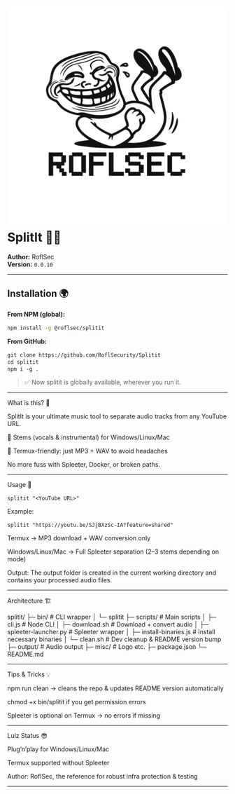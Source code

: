 # ![SplitIt Logo](./misc/logo.png) SplitIt 🎵💥

**Author:** RoflSec  
**Version:** `0.0.10`  <!-- dynamically updated by clean.sh -->

---

## Installation 🌍

**From NPM (global):**
```bash
npm install -g @roflsec/splitit
```
**From GitHub:**
```
git clone https://github.com/RoflSecurity/Splitit
cd splitit
npm i -g .
```
> ✅ Now splitit is globally available, wherever you run it.




---

What is this? 🤔

SplitIt is your ultimate music tool to separate audio tracks from any YouTube URL.

🎹 Stems (vocals & instrumental) for Windows/Linux/Mac

📱 Termux-friendly: just MP3 + WAV to avoid headaches


No more fuss with Spleeter, Docker, or broken paths.


---

Usage 🚀
```
splitit "<YouTube URL>"
```
Example:
```
splitit "https://youtu.be/SJjBXzSc-IA?feature=shared"
```
Termux → MP3 download + WAV conversion only

Windows/Linux/Mac → Full Spleeter separation (2–3 stems depending on mode)


Output:
The output folder is created in the current working directory and contains your processed audio files.


---

Architecture 🏗️

splitit/
├─ bin/                     # CLI wrapper
│  └─ splitit
├─ scripts/                 # Main scripts
│  ├─ cli.js                # Node CLI
│  ├─ download.sh           # Download + convert audio
│  ├─ spleeter-launcher.py  # Spleeter wrapper
│  ├─ install-binaries.js   # Install necessary binaries
│  └─ clean.sh              # Dev cleanup & README version bump
├─ output/                  # Audio output
├─ misc/                    # Logo etc.
├─ package.json
└─ README.md


---

Tips & Tricks 💡

npm run clean → cleans the repo & updates README version automatically

chmod +x bin/splitit if you get permission errors

Spleeter is optional on Termux → no errors if missing



---

Lulz Status 😎

Plug’n’play for Windows/Linux/Mac

Termux supported without Spleeter

Author: RoflSec, the reference for robust infra protection & testing


---
